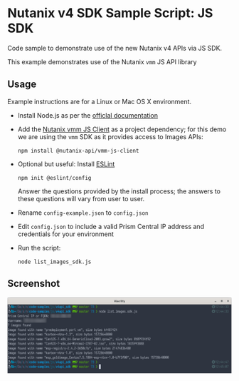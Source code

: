 # Nutanix v4 SDK Sample Script: JS SDK

Code sample to demonstrate use of the new Nutanix v4 APIs via JS SDK.

This example demonstrates use of the Nutanix `vmm` JS API library

## Usage

Example instructions are for a Linux or Mac OS X environment.

- Install Node.js as per the [officlal documentation](https://nodejs.org/en/download/)
- Add the [Nutanix vmm JS Client](https://www.npmjs.com/package/@nutanix-api/vmm-js-client) as a project dependency; for this demo we are using the `vmm` SDK as it provides access to Images APIs:

  ```
  npm install @nutanix-api/vmm-js-client
  ```

- Optional but useful: Install [ESLint](https://eslint.org/)

  ```
  npm init @eslint/config
  ```

  Answer the questions provided by the install process; the answers to these questions will vary from user to user.

- Rename `config-example.json` to `config.json`
- Edit `config.json` to include a valid Prism Central IP address and credentials for your environment
- Run the script:

  ```
  node list_images_sdk.js
  ```

## Screenshot

![Example script execution](./screenshot.png "Example script execution")

